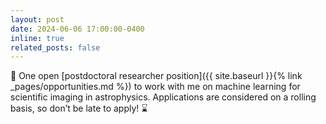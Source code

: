```yaml
---
layout: post
date: 2024-06-06 17:00:00-0400
inline: true
related_posts: false
---
```


:bell: One open [postdoctoral researcher position]({{ site.baseurl }}{% link _pages/opportunities.md %}) to work with me on machine learning for scientific imaging in astrophysics. Applications are considered on a rolling basis, so don’t be late to apply! :hourglass:

